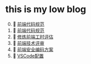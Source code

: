 # this is my low blog
0. :pencil: [前端代码规范](https://github.com/gd-ldj/blog/blob/master/page/%E5%89%8D%E7%AB%AF%E5%BC%80%E5%8F%91%E8%80%85%E5%BF%85%E4%BC%9A%E7%9A%84%E8%8B%B1%E8%AF%AD%E5%8D%95%E8%AF%8D.md)
1. :pencil: [前端代码规范](https://github.com/gd-ldj/blog/tree/master/page/F2E-Code-Specification)
2. :pencil: [修炼前端工时评估](https://github.com/gd-ldj/blog/blob/master/page/%E4%BF%AE%E7%82%BC%E5%89%8D%E7%AB%AF%E5%B7%A5%E6%97%B6%E8%AF%84%E4%BC%B0.md)  
3. :pencil: [前端技术评审](https://github.com/gd-ldj/blog/blob/master/page/%E5%89%8D%E7%AB%AF%E6%8A%80%E6%9C%AF%E8%AF%84%E5%AE%A1.md)  
4. :pencil: [前端安全编码方案](https://github.com/gd-ldj/blog/blob/master/page/%E5%89%8D%E7%AB%AF%E5%AE%89%E5%85%A8%E7%BC%96%E7%A0%81%E6%96%B9%E6%A1%88.md)  
5. :pencil: [VSCode配置](https://github.com/gd-ldj/blog/blob/master/page/VSCode%E9%85%8D%E7%BD%AE.md)


